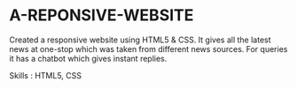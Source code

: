 # A-REPONSIVE-WEBSITE
Created a responsive website using HTML5 &amp; CSS. It gives all the latest news at one-stop which was taken from different news sources. For queries it has a chatbot which gives instant replies.

Skills : HTML5, CSS
